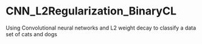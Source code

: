 # CNN_L2Regularization_BinaryCL
Using Convolutional neural networks and L2 weight decay to classify a data set of cats and dogs
